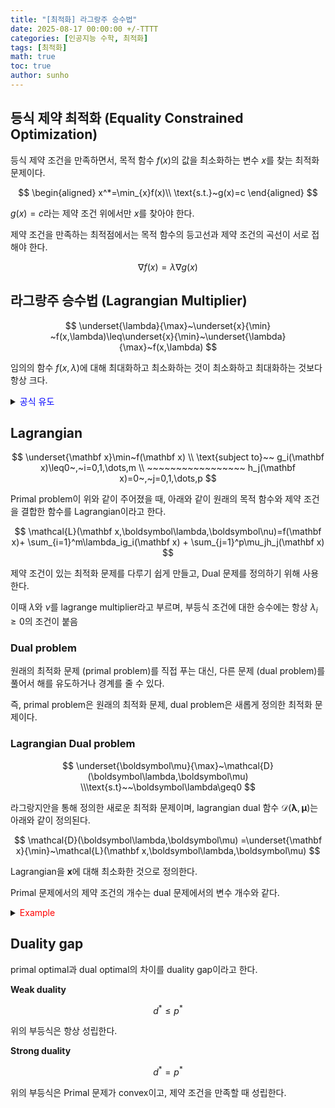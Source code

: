 ```yaml
---
title: "[최적화] 라그랑주 승수법"
date: 2025-08-17 00:00:00 +/-TTTT
categories: [인공지능 수학, 최적화]
tags: [최적화]
math: true
toc: true
author: sunho
---
```


## 등식 제약 최적화 (Equality Constrained Optimization)

등식 제약 조건을 만족하면서, 목적 함수 $f(x)$의 값을 최소화하는 변수 $x$를 찾는 최적화 문제이다.

$$
\begin{aligned}
x^*=\min_{x}f(x)\\
\text{s.t.}~g(x)=c
\end{aligned}
$$

$g(x)=c$라는 제약 조건 위에서만 $x$를 찾아야 한다.

제약 조건을 만족하는 최적점에서는 목적 함수의 등고선과 제약 조건의 곡선이 서로 접해야 한다.

$$
\nabla f(x)=\lambda\nabla g(x)
$$

## 라그랑주 승수법 (Lagrangian Multiplier)

$$
\underset{\lambda}{\max}~\underset{x}{\min} ~f(x,\lambda)\leq\underset{x}{\min}~\underset{\lambda}{\max}~f(x,\lambda)
$$

임의의 함수 $f(x,\lambda)$에 대해 최대화하고 최소화하는 것이 최소화하고 최대화하는 것보다 항상 크다.

<details>
<summary><font color='blue'>공식 유도</font></summary>
<div markdown="1">

1. $g(x,\lambda):=\underset{x}{\min} ~f(x,\lambda)$
2. $g(x,\lambda)\leq f(x,\lambda)$
3. $\underset{\lambda}{\max} ~g(x,\lambda)\leq\underset{\lambda}{\max} ~f(x,\lambda)$
4. $\underset{\lambda}{\max} ~g(x,\lambda)\leq\underset{x}{\min} ~\underset{\lambda}{\max} ~f(x,\lambda)$

</div>
</details>

## Lagrangian

$$
\underset{\mathbf x}\min~f(\mathbf x)
\\
\text{subject to}~~
g_i(\mathbf x)\leq0~,~i=0,1,\dots,m
\\ ~~~~~~~~~~~~~~~~~
h_j(\mathbf x)=0~,~j=0,1,\dots,p
$$

Primal problem이 위와 같이 주어졌을 때, 아래와 같이 원래의 목적 함수와 제약 조건을 결합한 함수를 Lagrangian이라고 한다.

$$
\mathcal{L}(\mathbf x,\boldsymbol\lambda,\boldsymbol\nu)=f(\mathbf x)+
\sum_{i=1}^m\lambda_ig_i(\mathbf x)
+
\sum_{j=1}^p\mu_jh_j(\mathbf x)
$$

제약 조건이 있는 최적화 문제를 다루기 쉽게 만들고, Dual 문제를 정의하기 위해 사용한다.

이때 $\lambda$와 $\nu$를 lagrange multiplier라고 부르며, 부등식 조건에 대한 승수에는 항상 $\lambda_i\geq0$의 조건이 붙음

### Dual problem

원래의 최적화 문제 (primal problem)를 직접 푸는 대신, 다른 문제 (dual problem)를 풀어서 해를 유도하거나 경계를 줄 수 있다.

즉, primal problem은 원래의 최적화 문제, dual problem은 새롭게 정의한 최적화 문제이다.

### Lagrangian Dual problem

$$
\underset{\boldsymbol\mu}{\max}~\mathcal{D}(\boldsymbol\lambda,\boldsymbol\mu)
\\\text{s.t}~~\boldsymbol\lambda\geq0
$$

라그랑지안을 통해 정의한 새로운 최적화 문제이며, lagrangian dual 함수 $\mathcal{D}(\boldsymbol\lambda,\boldsymbol\mu)$는 아래와 같이 정의된다.

$$
\mathcal{D}(\boldsymbol\lambda,\boldsymbol\mu)
=\underset{\mathbf x}{\min}~\mathcal{L}(\mathbf x,\boldsymbol\lambda,\boldsymbol\mu)
$$

Lagrangian을 $\mathbf x$에 대해 최소화한 것으로 정의한다.

Primal 문제에서의 제약 조건의 개수는 dual 문제에서의 변수 개수와 같다.

<details>
<summary><font color='red'>Example</font></summary>
<div markdown="1">

![fig1](mlm/o17-1.png){: style="display:block; margin:0 auto; width:60%;"}
_[[출처]](https://www.youtube.com/watch?v=CodLsdbfjvI)_

---

**1. Lagrangian 함수를 정의한다.**

$$
\mathcal{L}(x,y,\lambda)=\frac{1}{2}(x^2+y^2)+\lambda(x+y-1)
$$

**2. Dual 함수를 정의한다.**

$$
\mathcal{D}(\lambda)=\underset{x,y}\min~\mathcal{L}(x,y,\lambda)=
\underset{x,y}\min~\big(\frac{1}{2}(x^2+y^2)+\lambda(x+y-1)\big)=-\lambda^2-\lambda
$$

**3. Dual problem의 해를 구한다.**

$$
\underset{\lambda}\max~\mathcal{D}(\lambda)=\underset{\lambda}\max~(-\lambda^2-\lambda)=\frac{1}{4}=d^*
$$

**4. Lower bound on the primal optimal**

$$
\underset{x,y}\min~\underset{\lambda}\max~\mathcal{L}(x,y,\lambda)\geq
\underset{\lambda}\max~\mathcal{D}(\lambda)=\frac{1}{4}
~\rightarrow~p^*\geq\frac{1}{4}
$$

</div>
</details>

## Duality gap

primal optimal과 dual optimal의 차이를 duality gap이라고 한다.

**Weak duality**

$$
d^*\leq p^*
$$

위의 부등식은 항상 성립한다.

**Strong duality**

$$
d^*=p^*
$$

위의 부등식은 Primal 문제가 convex이고, 제약 조건을 만족할 때 성립한다.
